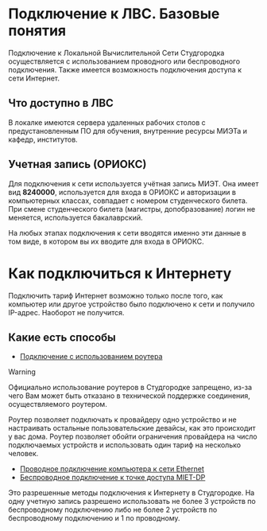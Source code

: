 # Подключение к ЛВС. Базовые понятия

Подключение к Локальной Вычислительной Сети Студгородка осуществляется с использованием проводного или беспроводного подключения. Также имеется возможность подключения доступа к сети Интернет.

## Что доступно в ЛВС

В локалке имеются сервера удаленных рабочих столов с предустановленным ПО для обучения, внутренние ресурсы МИЭТа и кафедр, институтов.

## Учетная запись (ОРИОКС)

Для подключения к сети используется учётная запись МИЭТ. Она имеет вид __8240000__, используется для входа в ОРИОКС и авторизации в компьютерных классах, совпадает с номером студенческого билета. При смене студенческого билета (магистры, допобразование) логин не меняется, используется бакалаврский.

На любых этапах подключения к сети вводятся именно эти данные в том виде, в котором вы их вводите для входа в ОРИОКС.

# Как подключиться к Интернету

Подключить тариф Интернет возможно только после того, как компьютер или другое устройство было подключено к сети и получило IP-адрес. Наоборот не получится.

## Какие есть способы

* [Подключение с использованием роутера](./2-router.md)

> [!WARNING]
> Официально использование роутеров в Студгородке запрещено, из-за чего Вам может быть отказано в технической поддержке соединения, осуществляемого роутером. 

Роутер позволяет подключать к провайдеру одно устройство и не настраивать остальные пользовательские девайсы, как это происходит у вас дома. Роутер позволяет обойти ограничения провайдера на число подключаемых устройств и использовать один тариф на несколько человек.

* [Проводное подключение компьютера к сети Ethernet](./2-wired.md)
* [Беспроводное подключение к точке доступа MIET-DP](./2-wireless.md)

Это разрешенные методы подключения к Интернету в Студгородке. На одну учетную запись разрешено использовать не более 3 устройств по беспроводному подключению либо не более 2 устройств по беспроводному подключению и 1 по проводному.
